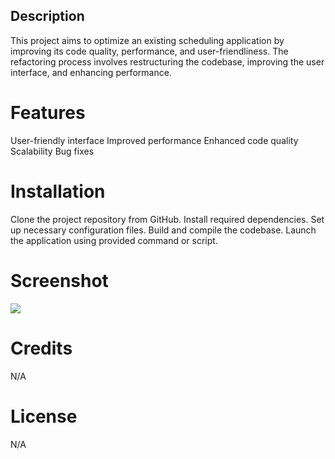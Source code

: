 ## Description
This project aims to optimize an existing scheduling application by improving its code quality, performance, and user-friendliness. The refactoring process involves restructuring the codebase, improving the user interface, and enhancing performance.

# Features
User-friendly interface
Improved performance
Enhanced code quality
Scalability
Bug fixes

# Installation
Clone the project repository from GitHub.
Install required dependencies.
Set up necessary configuration files.
Build and compile the codebase.
Launch the application using provided command or script.

# Screenshot
<img src="./assets/img/Screenshot 2023-04-10 at 10.48.36 PM.png">

# Credits
N/A

# License
N/A

